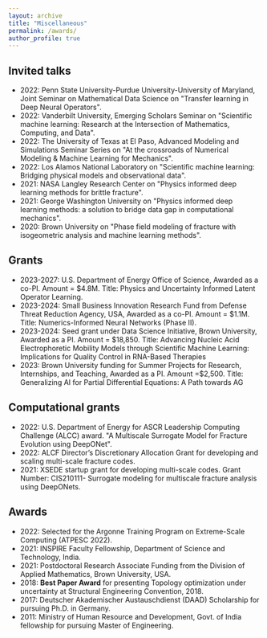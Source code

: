```yaml
---
layout: archive
title: "Miscellaneous"
permalink: /awards/
author_profile: true
---
```


## Invited talks
 - 2022: Penn State University-Purdue University-University of Maryland, Joint Seminar on Mathematical Data Science on "Transfer learning in Deep Neural Operators".
 - 2022: Vanderbilt University, Emerging Scholars Seminar on "Scientific machine learning: Research at the Intersection of Mathematics, Computing, and Data".
 - 2022: The University of Texas at El Paso, Advanced Modeling and Simulations Seminar Series on "At the crossroads of Numerical Modeling & Machine Learning for Mechanics".
 - 2022: Los Alamos National Laboratory on "Scientific machine learning: Bridging physical models and observational data".
 - 2021: NASA Langley Research Center on "Physics informed deep learning methods for brittle fracture".
 - 2021: George Washington University on "Physics informed deep learning methods: a solution to bridge data gap in computational mechanics".
 - 2020: Brown University on "Phase field modeling of fracture with isogeometric analysis and machine learning methods".

## Grants
- 2023-2027: U.S. Department of Energy Office of Science,
Awarded as a co-PI. Amount = $4.8M.
Title: Physics and Uncertainty Informed Latent Operator Learning.
- 2023-2024: Small Business Innovation Research Fund from Defense Threat Reduction Agency, USA,
Awarded as a co-PI. Amount = $1.1M.
Title: Numerics-Informed Neural Networks (Phase II).
- 2023-2024: Seed grant under Data Science Initiative, Brown University,
Awarded as a PI. Amount = $18,850.
Title: Advancing Nucleic Acid Electrophoretic Mobility Models through Scientific Machine Learning: Implications for Quality Control in RNA-Based Therapies
- 2023:  Brown University funding for Summer Projects for Research, Internships, and Teaching,
Awarded as a PI. Amount =$2,500.
Title: Generalizing AI for Partial Differential Equations: A Path towards AG

## Computational grants

- 2022: U.S. Department of Energy for ASCR Leadership Computing Challenge (ALCC) award. "A Multiscale Surrogate Model for Fracture Evolution using DeepONet".
- 2022: ALCF Director’s Discretionary Allocation Grant for developing and scaling multi-scale fracture codes.
- 2021: XSEDE startup grant for developing multi-scale codes. Grant Number: CIS210111- Surrogate modeling for multiscale fracture analysis using DeepONets.

## Awards

- 2022: Selected for the Argonne Training Program on Extreme-Scale Computing (ATPESC 2022).
- 2021: INSPIRE Faculty Fellowship, Department of Science and Technology, India.
- 2021: Postdoctoral Research Associate Funding from the Division of Applied Mathematics, Brown University, USA. 
- 2018: **Best Paper Award** for presenting Topology optimization under uncertainty at Structural Engineering Convention, 2018.
- 2017: Deutscher Akademischer Austauschdienst (DAAD) Scholarship for pursuing Ph.D. in Germany.
- 2011: Ministry of Human Resource and Development, Govt. of India fellowship for pursuing Master of Engineering.
